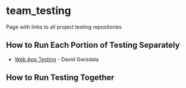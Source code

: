 # team_testing
Page with links to all project testing repositories

## How to Run Each Portion of Testing Separately
* [Web App Testing](https://github.com/ldevr3t2/webapp_testing) - David Gwizdala


## How to Run Testing Together
